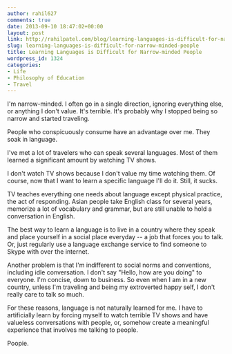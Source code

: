 ```yaml
---
author: rahil627
comments: true
date: 2013-09-10 18:47:02+00:00
layout: post
link: http://rahilpatel.com/blog/learning-languages-is-difficult-for-narrow-minded-people/
slug: learning-languages-is-difficult-for-narrow-minded-people
title: Learning Languages is Difficult for Narrow-minded People
wordpress_id: 1324
categories:
- Life
- Philosophy of Education
- Travel
---
```


I'm narrow-minded. I often go in a single direction, ignoring everything else, or anything I don't value. It's terrible. It's probably why I stopped being so narrow and started traveling.

People who conspicuously consume have an advantage over me. They soak in language.

I've met a lot of travelers who can speak several languages. Most of them learned a significant amount by watching TV shows.

I don't watch TV shows because I don't value my time watching them. Of course, now that I want to learn a specific language I'll do it. Still, it sucks.

TV teaches everything one needs about language except physical practice, the act of responding. Asian people take English class for several years, memorize a lot of vocabulary and grammar, but are still unable to hold a conversation in English.

The best way to learn a language is to live in a country where they speak and place yourself in a social place everyday -- a job that forces you to talk. Or, just regularly use a language exchange service to find someone to Skype with over the internet.

Another problem is that I'm indifferent to social norms and conventions, including idle conversation. I don't say "Hello, how are you doing" to everyone. I'm concise, down to business. So even when I am in a new country, unless I'm traveling and being my extroverted happy self, I don't really care to talk so much.

For these reasons, language is not naturally learned for me. I have to artificially learn by forcing myself to watch terrible TV shows and have valueless conversations with people, or, somehow create a meaningful experience that involves me talking to people.

Poopie.
